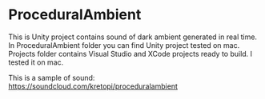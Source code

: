 # ProceduralAmbient

This is Unity project contains sound of dark ambient generated in real time. In ProceduralAmbient folder you can find Unity project tested on mac. Projects folder contains Visual Studio and XCode projects ready to build. I tested it on mac.

This is a sample of sound: https://soundcloud.com/kretopi/proceduralambient
